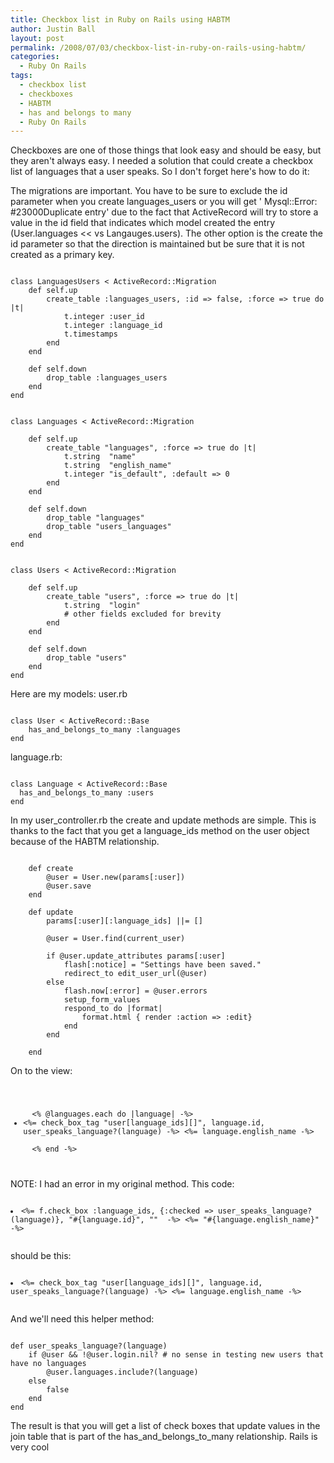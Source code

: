 ```yaml
---
title: Checkbox list in Ruby on Rails using HABTM
author: Justin Ball
layout: post
permalink: /2008/07/03/checkbox-list-in-ruby-on-rails-using-habtm/
categories:
  - Ruby On Rails
tags:
  - checkbox list
  - checkboxes
  - HABTM
  - has and belongs to many
  - Ruby On Rails
---
```


Checkboxes are one of those things that look easy and should be easy, but they aren't always easy.  I needed a solution that could create a checkbox list of languages that a user speaks.  So I don't forget  here's how to do it:

The migrations are important.  You have to be sure to exclude the id parameter when you create languages_users or you will get ' Mysql::Error: #23000Duplicate entry' due to the fact that ActiveRecord will try to store a value in the id field that indicates which model created the entry (User.languages << vs Langauges.users).  The other option is the create the id parameter so that the direction is maintained but be sure that it is not created as a primary key.
<pre><code class="ruby">
class LanguagesUsers < ActiveRecord::Migration
    def self.up
        create_table :languages_users, :id => false, :force => true do |t|
            t.integer :user_id
            t.integer :language_id
            t.timestamps
        end
    end

    def self.down
        drop_table :languages_users
    end
end
</pre></code>

<pre><code class="ruby">
class Languages < ActiveRecord::Migration

    def self.up
        create_table "languages", :force => true do |t|
            t.string  "name"
            t.string  "english_name"
            t.integer "is_default", :default => 0
        end
    end

    def self.down
        drop_table "languages"
        drop_table "users_languages"
    end
end
</pre></code>

<pre><code class="ruby">
class Users < ActiveRecord::Migration

    def self.up
        create_table "users", :force => true do |t|
            t.string  "login"
            # other fields excluded for brevity
        end
    end

    def self.down
        drop_table "users"
    end
end
</pre></code>

Here are my models:
user.rb
<pre><code class="ruby">
class User < ActiveRecord::Base
    has_and_belongs_to_many :languages
end
</pre></code>

language.rb:
<pre><code class="ruby">
class Language < ActiveRecord::Base
  has_and_belongs_to_many :users
end
</pre></code>

In my user_controller.rb the create and update methods are simple.  This is thanks to the fact that you get a language_ids method on the user object because of the HABTM relationship. 
<pre><code class="ruby">
    def create
        @user = User.new(params[:user])
        @user.save
    end

    def update
        params[:user][:language_ids] ||= []

        @user = User.find(current_user)
      
        if @user.update_attributes params[:user]
            flash[:notice] = "Settings have been saved."
            redirect_to edit_user_url(@user)
        else
            flash.now[:error] = @user.errors
            setup_form_values
            respond_to do |format|
                format.html { render :action => :edit}
            end
        end

    end
</pre></code>

On to the view:
<pre><code class="ruby">
<ul class="checkbox-list">
  <% @languages.each do |language| -%>
<li><%= check_box_tag "user[language_ids][]", language.id, user_speaks_language?(language) -%> <%= language.english_name -%></li>
  <% end -%>
</ul>
</pre></code>

NOTE: I had an error in my original method.  This code:
<pre><code class="ruby">
<li><%= f.check_box :language_ids, {:checked => user_speaks_language?(language)}, "#{language.id}", ""  -%> <%= "#{language.english_name}" -%></li>
</pre></code>
should be this:
<pre><code class="ruby">
<li><%= check_box_tag "user[language_ids][]", language.id, user_speaks_language?(language) -%> <%= language.english_name -%></li>
</pre></code>

And we'll need this helper method:
<pre><code class="ruby">
def user_speaks_language?(language)
    if @user && !@user.login.nil? # no sense in testing new users that have no languages
        @user.languages.include?(language)
    else
        false
    end
end
</pre></code>

The result is that you will get a list of check boxes that update values in the join table that is part of the has_and_belongs_to_many relationship.  Rails is very cool